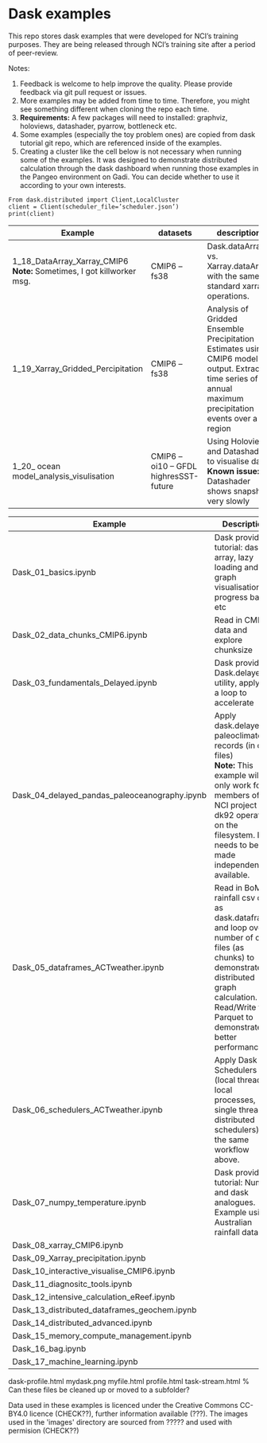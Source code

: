 # Dask examples

This repo stores dask examples that were developed for NCI’s training purposes. They are being released through NCI’s training site after a period of peer-review.

Notes:

1. Feedback is welcome to help improve the quality. Please provide feedback via git pull request or issues.
2. More examples may be added from time to time. Therefore, you might see something different when cloning the repo each time.
3. **Requirements:** A few packages will need to installed: graphviz, holoviews, datashader, pyarrow, bottleneck etc.
4. Some examples (especially the toy problem ones) are copied from dask tutorial git repo, which are referenced inside of the examples.
5. Creating a cluster like the cell below is not necessary when running some of the examples. It was designed to demonstrate distributed calculation through the dask dashboard when running those examples in the Pangeo environment on Gadi. You can decide whether to use it according to your own interests.

```
From dask.distributed import Client,LocalCluster
client = Client(scheduler_file=’scheduler.json’)
print(client)
```

| Example | datasets | description |
| --- | --- | --- |
| 1_18_DataArray_Xarray_CMIP6 <br>**Note:** Sometimes, I got killworker msg. | CMIP6 – fs38 | Dask.dataArray vs. Xarray.dataArray with the same standard xarray operations. |
| 1_19_Xarray_Gridded_Percipitation | CMIP6 – fs38 | Analysis of Gridded Ensemble Precipitation Estimates using CMIP6 model output. Extract a time series of annual maximum precipitation events over a region |
| 1_20_ ocean model_analysis_visulisation | CMIP6 – oi10 – GFDL highresSST-future | Using Holoviews and Datashader to visualise data <br> **Known issue:** Datashader shows snapshot very slowly |

| Example | Description |
| --- | --- |
| Dask_01_basics.ipynb | Dask provided tutorial: dask array, lazy loading and graph visualisation, progress bar, etc |
| Dask_02_data_chunks_CMIP6.ipynb | Read in CMIP6 data and explore chunksize |
| Dask_03_fundamentals_Delayed.ipynb | Dask provided: Dask.delayed utility, apply to a loop to accelerate |
| Dask_04_delayed_pandas_paleoceanography.ipynb | Apply dask.delayed to paleoclimate records (in csv files)<br> **Note:** This example will only work for members of NCI project dk92 operating on the filesystem. Data needs to be made independently available. |
| Dask_05_dataframes_ACTweather.ipynb | Read in BoM rainfall csv data as dask.dataframe, and loop over a number of csv files (as chunks) to demonstrate distributed graph calculation. Read/Write to Parquet to demonstrate better performance |
| Dask_06_schedulers_ACTweather.ipynb | Apply Dask Schedulers (local threads, local processes, single thread, distributed schedulers) to the same workflow above. |
| Dask_07_numpy_temperature.ipynb | Dask provided tutorial: Numpy and dask analogues. Example using Australian rainfall data. |
| Dask_08_xarray_CMIP6.ipynb |  |
| Dask_09_Xarray_precipitation.ipynb |  |
| Dask_10_interactive_visualise_CMIP6.ipynb |  |
| Dask_11_diagnositc_tools.ipynb |  |
| Dask_12_intensive_calculation_eReef.ipynb |  |
| Dask_13_distributed_dataframes_geochem.ipynb |  |
| Dask_14_distributed_advanced.ipynb |  |
| Dask_15_memory_compute_management.ipynb |  |
| Dask_16_bag.ipynb |  |
| Dask_17_machine_learning.ipynb |  |

dask-profile.html
mydask.png
myfile.html
profile.html
task-stream.html
% Can these files be cleaned up or moved to a subfolder?

Data used in these examples is licenced under the Creative Commons CC-BY4.0 licence (CHECK??), further information available (???). The images used in the 'images' directory are sourced from ????? and used with permision (CHECK??)
